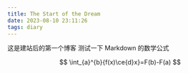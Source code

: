 ```yaml
---
title: The Start of the Dream
date: 2023-08-10 23:11:26
tags: diary
---
```


这是建站后的第一个博客
测试一下 Markdown 的数学公式

$$
\int_{a}^{b}{f(x)\ce{d}x}=F(b)-F(a)
$$
